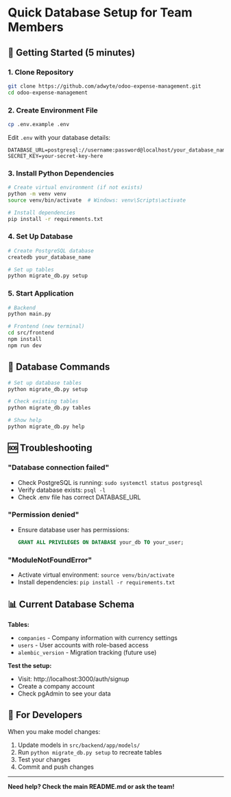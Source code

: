 # Quick Database Setup for Team Members

## 🚀 Getting Started (5 minutes)

### 1. Clone Repository
```bash
git clone https://github.com/adwyte/odoo-expense-management.git
cd odoo-expense-management
```

### 2. Create Environment File
```bash
cp .env.example .env
```

Edit `.env` with your database details:
```env
DATABASE_URL=postgresql://username:password@localhost/your_database_name
SECRET_KEY=your-secret-key-here
```

### 3. Install Python Dependencies
```bash
# Create virtual environment (if not exists)
python -m venv venv
source venv/bin/activate  # Windows: venv\Scripts\activate

# Install dependencies
pip install -r requirements.txt
```

### 4. Set Up Database
```bash
# Create PostgreSQL database
createdb your_database_name

# Set up tables
python migrate_db.py setup
```

### 5. Start Application
```bash
# Backend
python main.py

# Frontend (new terminal)
cd src/frontend
npm install
npm run dev
```

## 🔧 Database Commands

```bash
# Set up database tables
python migrate_db.py setup

# Check existing tables
python migrate_db.py tables

# Show help
python migrate_db.py help
```

## 🆘 Troubleshooting

### "Database connection failed"
- Check PostgreSQL is running: `sudo systemctl status postgresql`
- Verify database exists: `psql -l`
- Check .env file has correct DATABASE_URL

### "Permission denied"
- Ensure database user has permissions:
  ```sql
  GRANT ALL PRIVILEGES ON DATABASE your_db TO your_user;
  ```

### "ModuleNotFoundError"
- Activate virtual environment: `source venv/bin/activate`
- Install dependencies: `pip install -r requirements.txt`

## 📊 Current Database Schema

**Tables:**
- `companies` - Company information with currency settings
- `users` - User accounts with role-based access
- `alembic_version` - Migration tracking (future use)

**Test the setup:**
- Visit: http://localhost:3000/auth/signup
- Create a company account
- Check pgAdmin to see your data

## 🔄 For Developers

When you make model changes:
1. Update models in `src/backend/app/models/`
2. Run `python migrate_db.py setup` to recreate tables
3. Test your changes
4. Commit and push changes

---
**Need help? Check the main README.md or ask the team!**
